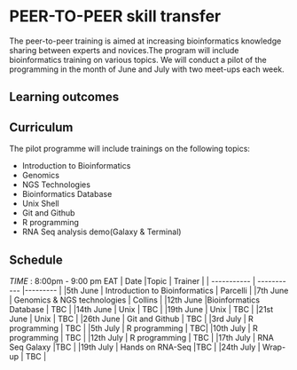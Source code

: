 # PEER-TO-PEER skill transfer
The peer-to-peer training is aimed at increasing bioinformatics knowledge sharing between experts and novices.The program will include bioinformatics training on various topics.
We will conduct a pilot of the programming in the month of June and July with two meet-ups each week.
## Learning outcomes
## Curriculum
The pilot programme will include trainings on the following topics:
* Introduction to Bioinformatics
* Genomics 
* NGS Technologies
* Bioinformatics Database
* Unix Shell
* Git and Github
* R programming
* RNA Seq analysis demo(Galaxy & Terminal)

## Schedule
*TIME* : 8:00pm - 9:00 pm EAT
| Date    |Topic | Trainer |
| ----------- | ----------- |--------- |
|5th June    | Introduction to Bioinformatics | Parcelli |
|7th June    | Genomics & NGS technologies | Collins |
|12th June    |Bioinformatics Database | TBC |
|14th June    | Unix  | TBC |
|19th June    | Unix | TBC |
|21st June    | Unix | TBC |
|26th June    | Git and Github | TBC |
|3rd July    | R programming | TBC |
|5th July    | R programming | TBC|
|10th July   | R programming | TBC |
|12th July   | R programming | TBC |
|17th July    | RNA Seq Galaxy |TBC |
|19th July   | Hands on RNA-Seq |TBC |
|24th  July   | Wrap-up | TBC |


```
